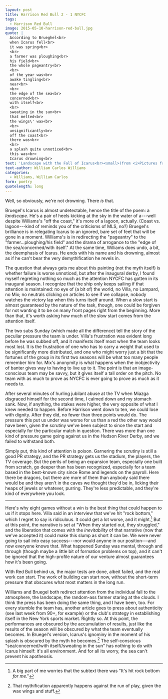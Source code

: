 ```yaml
---
layout: post
title: Harrison Red Bull 2 - 1 NYCFC
tags: 
  - Harrison Red Bull 
image: 2015-05-10-harrison-red-bull.jpg
quote: |
  According to Brueghel<br>
  when Icarus fell<br>
  it was spring<br>
  <br>
  a farmer was ploughing<br>
  his field<br>
  the whole pageantry<br>
  <br>
  of the year was<br>
  awake tingling<br>
  near<br>
  <br>
  the edge of the sea<br>
  concerned<br>
  with itself<br>
  <br>
  sweating in the sun<br>
  that melted<br>
  the wings\' wax<br>
  <br>
  unsignificantly<br>
  off the coast<br>
  there was<br>
  <br>
  a splash quite unnoticed<br>
  this was<br>
  Icarus drowning<br>
text: 'Landscape with the Fall of Icarus<br><small>(from <i>Pictures from Bruegel)</i></small>'
text-author: William Carlos Williams 
categories:
  - Williams, William Carlos
form: poetry
quotelength: long
---
```


Well, so obviously, we're not drowning. There <i>is</i> that.

Bruegel's Icarus is almost undetectable, hence the title of the poem: a <i>landscape</i>. He's a pair of heels kicking at the sky in the water of a---well despite Williams's "off the coast," it's more of a lagoon, actually. (Coast vs. lagoon---kind of reminds you of the criticisms of MLS, no?) Bruegel's brilliance is in relegating Icarus to an ignored, bare set of feet that will be gone in a moment. Williams's is in redirecting the "pageantry" to the "farmer...ploughing/his field" and the drama of arrogance to the "edge of the sea/concerned/with itself." At the same time, Williams does undo, a bit, the deemphasis of Icarus. He ends with his name and his drowning, almost as if he can't bear the very demythification he revels in. 

The question that always gets me about this painting (not the myth itself) is whether failure is worse unnoticed<!--break-->, but after the inaugural derby, I found myself regreting nothing so much as the attention NYCFC has gotten in its inaugural season. I recognize that the ship only keeps sailing if that attention is maintained: no eye of (a bit of) the world, no Villa, no Lampard, no Mix; no neutrals clicking on articles to see if we collapse, nobody watches the victory lap when this turns itself around. When a slow start is almost guaranteed by the nature of the task, though, one could be forgiven for not wanting it to be on many front pages right from the beginning. More than that, it's worth asking how much of the slow start comes from the attention itself.

The two subs Sunday (which made all the difference) tell the story of the peculiar pressure the team is under. Villa's frustration was evident long before he was subbed off, and it manifests itself most when the team looks most lost. It is the frustration of one who has to carry a weight that used to be significantly more distributed, and one who might worry just a bit that the fortunes of the group in its first two seasons will be what too many people remember him for. Mix's anonymity is what happens when the inobjectivity of banter gives way to having to live up to it. The point is that an image-conscious team may be savvy, but it gives itself a tall order on the pitch. No team with as much to prove as NYCFC is ever going to prove as much as it needs to. 

After several minutes of hurling jubilant abuse at the TV when Miazga disgraced himself for the second time, I calmed down and my stomach sank. Now, if anything, the stakes were higher, the very opposite of what I knew needed to happen. Before Harrison went down to ten, we could lose with dignity. After they did, no fewer than three points would do. The pressure this put us under was worse for us than a red the other way would have been, given the scrutiny we've been subject to since the start and especially for the particular match in question. There was more than one kind of pressure game going against us in the Hudson River Derby, and we failed to withstand both.

Simply put, this kind of attention is poison. Garnering the scrutiny is still a good PR strategy, and the PR strategy gets us the stadium, the players, the TV coverage. But the perils of being an expansion team, especially one built from scratch, go deeper than has been recognized, especially for a team based in the best-known city since Rome and legends on the payroll. Here there be dragons, but there are more of them than anybody said there would be and they aren't in the caves we thought they'd be in, licking their heaps of jewels or whatever, purring. They're less predictable, and they're kind of everywhere you look.

***

Here's why eight games without a win is the best thing that could happen to us if it stops here. Villa said in an interview that we've hit "rock bottom," which I regret to say is ridiculous. It could get a lot worse, and it might.[^1] But at this point, the narrative is set at "When they started out, they struggled," and the liberation that comes with the *inevitability* of that narrative (now that we've accepted it) could make this slump as short it can be. We were never going to sail into easy success---nor would anyone in our position---and now everyone knows that. What happened Sunday was mental, through and through (though maybe a little bit of formation problems on top), and it can't be ignored that the high-profile nature of our venture almost guarantees how it's been going. 

With Red Bull behind us, the major tests are done, albeit failed, and the real work can start. The work of building can start now, without the short-term pressure that obscures what most matters in the long run.

Williams and Bruegel both redirect attention from the individual fall to the atmosphere, the landscape, the random-ass farmer staring at the clouds. I think the press has been doing the same thing, and I have been, too. For every stumble the team has, another article goes to press about authenticity (see last week from 90+, for example) or the club's strategy in establishing itself in the New York sports market. Rightly so. At this point, the performances are obscured by the accumulation of results, just like the results of the season will be obscured by what the team eventually becomes. In Bruegel's version, Icarus's ignominy in the moment of his splash is obscured by the myth he becomes.[^2] The self-conscious "sea/concerned/with itself//sweating in the sun" has nothing to do with Icarus himself: it's all environment. And for all its worry, the sea can't prevent his apotheosis.

[^1]: A big part of me worries that the subtext there was "It's hit rock bottom *for me*." 

[^2]: That mythification apparently happens against the run of play, given the wax wings and stuff.